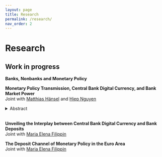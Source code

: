 ```yaml
---
layout: page
title: Research
permalink: /research/
nav_order: 2
---
```


# Research


## Work in progress

**Banks, Nonbanks and Monetary Policy** <br />

**Monetary Policy Transmission, Central Bank Digital Currency, and Bank Market Power** <br />
Joint with [Matthias Hänsel](https://www.hhs.se/en/persons/h/hansel-matthias-emmanuel/) and [Hiep Nguyen](https://www.katalog.uu.se/empinfo/?id=N19-1602)

<details><summary>Abstract</summary>
Interest rates on new central bank digital currencies (CBDCs) can be expected to enter the monetary policy toolkit soon. Using an extended Sidrauski (1967) model featuring an oligopolistic banking sector, we study the complex transmission of CBDC rate adjustments, which generally involve both direct and indirect effects. This is because a CBDC rate cut does not only affect the rate on the CBDC itself, but also induces the non-competitive deposit providers to adjust their spreads, as the new substitute for their products becomes relatively less attractive. A calibration exercise suggests that the indirect effects depend strongly on deposit market concentration and could provide substantial real effects even in a scenario with limited CBDC adoption. Our framework also yields insights on the transmission of interest on reserves and optimal monetary policy in the presence of CBDC and bank market power.
</details>

<br />

**Unveiling the Interplay between Central Bank Digital Currency and Bank Deposits** <br />
Joint with [Maria Elena Filippin](https://www.katalog.uu.se/empinfo/?id=N20-1155)

**The Deposit Channel of Monetary Policy in the Euro Area** <br />
Joint with [Maria Elena Filippin](https://www.katalog.uu.se/empinfo/?id=N20-1155)

